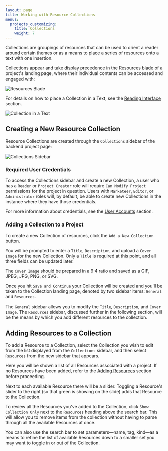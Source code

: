 ```yaml
---
layout: page
title: Working with Resource Collections
menus:
  projects_customizing:
    title: Collections
    weight: 7
---
```


Collections are groupings of resources that can be used to orient a reader around certain themes or as a means to place a series of resources onto a text with one insertion.

Collections appear and take display precedence in the Resources blade of a project's landing page, where their individual contents can be accessed and engaged with:

![Resources Blade](/docs/assets/projects/resources-blade.png)

For details on how to place a Collection in a Text, see the [Reading Interface](/docs/reading/placing.html) section.

![Collection in a Text](/docs/assets/projects/collection-text.png)

## Creating a New Resource Collection

Resource Collections are created through the `Collections` sidebar of the backend project page:

![Collections Sidebar](/docs/assets/projects/collections.png)

### Required User Credentials

To access the Collections sidebar and create a new Collection, a user who has a `Reader` or `Project Creator` role will require `Can Modify Project` permissions for the project in question. Users with `Marketeer`, `Editor`, or `Administrator` roles will, by default, be able to create new Collections in the instance where they have those credentials.

For more information about credentials, see the [User Accounts](/docs/projects/accounts/index.html) section.

### Adding a Collection to a Project

To create a new Collection of resources, click the `Add a New Collection` button.

You will be prompted to enter a `Title`, `Description`, and upload a `Cover Image` for the new Collection. Only a `Title` is required at this point, and all three fields can be updated later.

The `Cover Image` should be prepared in a 9:4 ratio and saved as a GIF, JPEG, JPG, PNG, or SVG.

Once you hit `Save and Continue` your Collection will be created and you'll be taken to the Collection landing page, denoted by two sidebar items: `General` and `Resources`.

The `General` sidebar allows you to modify the `Title`, `Description`, and `Cover Image`. The `Resources` sidebar, discussed further in the following section, will be the means by which you add different resources to the collection.

## Adding Resources to a Collection

To add a Resource to a Collection, select the Collection you wish to edit from the list displayed from the `Collections` sidebar, and then select `Resources` from the new sidebar that appears.

Here you will be shown a list of all Resources associated with a project. If no Resources have been added, refer to the [Adding Resources](/docs/projects/customizing/resources.html#adding-resources-single) section before proceeding.

Next to each available Resource there will be a slider. Toggling a Resource's slider to the right (so that green is showing on the slide) adds that Resource to the Collection.

To review all the Resources you've added to the Collection, click `Show Collection Only` next to the `Resources` heading above the search bar. This will allow you to remove items from the collection without having to parse through all the available Resources at once.

You can also use the search bar to set parameters—name, tag, kind—as a means to refine the list of available Resources down to a smaller set you may want to toggle in or out of the Collection.
